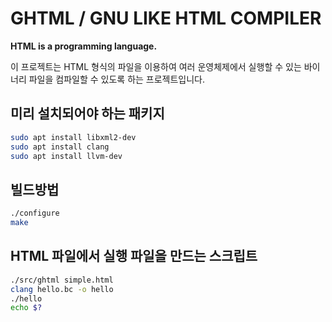 GHTML / GNU LIKE HTML COMPILER
==============================

__HTML is a programming language.__

이 프로젝트는 HTML 형식의 파일을 이용하여 여러 운영체제에서 실행할 수 있는 바이너리 파일을 컴파일할 수 있도록 하는 프로젝트입니다.

## 미리 설치되어야 하는 패키지

```sh
sudo apt install libxml2-dev
sudo apt install clang
sudo apt install llvm-dev
```

## 빌드방법

```sh
./configure
make
```

## HTML 파일에서 실행 파일을 만드는 스크립트

```sh
./src/ghtml simple.html
clang hello.bc -o hello
./hello
echo $?
```
